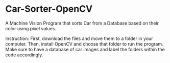 # Car-Sorter-OpenCV
A Machine Vision Program that sorts Car from a Database based on their color using pixel values.

Instruction:
First, download the files and move them to a folder in your computer. Then, install OpenCV and choose that folder to run the program. Make sure to have a database of car images and label the folders within the code accordingly.
